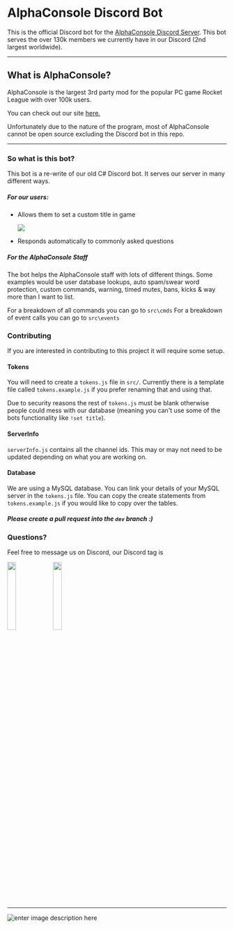 AlphaConsole Discord Bot
===================


This is the official Discord bot for the [AlphaConsole Discord Server](https://discordapp.com/invite/alphaconsole). 
This bot serves the over 130k members we currently have in our Discord (2nd largest  worldwide).

----------


What is AlphaConsole?
-------------
AlphaConsole is the largest 3rd party mod for the popular PC game Rocket League with over 100k users.

You can check out our site [here.](http://www.alphaconsole.net)

Unfortunately due to the nature of the program, most of AlphaConsole cannot be open source excluding the Discord bot in this repo.


----------
### So what is this bot?

This bot is a re-write of our old C# Discord bot. It serves our server in many different ways. 

##### For our users:

 - Allows them to set a custom title in game
 
   ![](https://cdn.discordapp.com/attachments/328236864534216704/381109222563250176/EveryTitleColor.gif)
 - Responds automatically to commonly asked questions

##### For the AlphaConsole Staff
The bot helps the AlphaConsole staff with lots of different things. 
Some examples would be user database lookups, auto spam/swear word protection, custom  commands, warning, timed mutes, bans, kicks & way more than I want to list.

For a breakdown of all commands you can go to `src\cmds` 
For a breakdown of event calls you can go to `src\events`

### Contributing 

If you are interested in contributing to this project it will require some setup. 

#### Tokens
You will need to create a `tokens.js` file in `src/`. Currently there is a template file called `tokens.example.js` if you prefer renaming that and using that.

Due to security reasons the rest of `tokens.js` must be blank otherwise people could mess with our database (meaning you can't use some of the bots functionality like `!set title`).

#### ServerInfo

`serverInfo.js` contains all the channel ids. This may or may not need to be updated depending on what you are working on.

#### Database

We are using a MySQL database. You can link your details of your MySQL server in the `tokens.js` file.
You can copy the create statements from `tokens.example.js` if you would like to copy over the tables.


##### Please create a pull request into the `dev` branch :)


### Questions?

Feel free to message us on Discord, our Discord tag is

<img src="https://i.imgur.com/KaDj0zI.png" width="20%">
<img src="https://i.imgur.com/1C8lDR4.png" width="20%">

----------

![enter image description here](https://pbs.twimg.com/profile_banners/882574441494065152/1510692080/1500x500)
